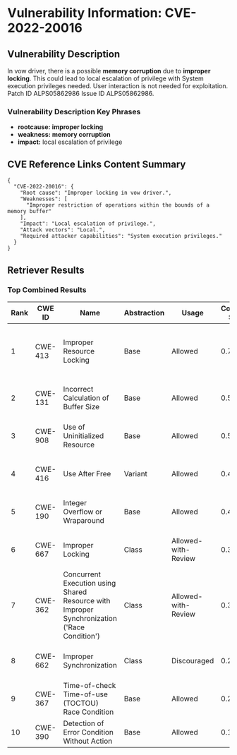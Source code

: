 # Vulnerability Information: CVE-2022-20016

## Vulnerability Description
In vow driver, there is a possible **memory corruption** due to **improper locking**. This could lead to local escalation of privilege with System execution privileges needed. User interaction is not needed for exploitation. Patch ID ALPS05862986 Issue ID ALPS05862986.

### Vulnerability Description Key Phrases
- **rootcause:** **improper locking**
- **weakness:** **memory corruption**
- **impact:** local escalation of privilege

## CVE Reference Links Content Summary
```
{
  "CVE-2022-20016": {
    "Root cause": "Improper locking in vow driver.",
    "Weaknesses": [
      "Improper restriction of operations within the bounds of a memory buffer"
    ],
    "Impact": "Local escalation of privilege.",
    "Attack vectors": "Local.",
    "Required attacker capabilities": "System execution privileges."
  }
}
```

## Retriever Results

### Top Combined Results

| Rank | CWE ID | Name | Abstraction | Usage | Combined Score | Retrievers | Individual Scores |
|------|--------|------|-------------|-------|---------------|------------|-------------------|
| 1 | CWE-413 | Improper Resource Locking | Base | Allowed | 0.7283 | dense, sparse, graph | dense: 0.587, sparse: 0.374, graph: 0.617 |
| 2 | CWE-131 | Incorrect Calculation of Buffer Size | Base | Allowed | 0.5409 | sparse, graph | sparse: 0.383, graph: 0.900 |
| 3 | CWE-908 | Use of Uninitialized Resource | Base | Allowed | 0.5162 | dense, sparse | dense: 0.568, sparse: 0.405 |
| 4 | CWE-416 | Use After Free | Variant | Allowed | 0.4365 | sparse, graph | sparse: 0.371, graph: 0.729 |
| 5 | CWE-190 | Integer Overflow or Wraparound | Base | Allowed | 0.4185 | sparse, graph | sparse: 0.356, graph: 0.602 |
| 6 | CWE-667 | Improper Locking | Class | Allowed-with-Review | 0.3524 | dense, sparse | dense: 0.599, sparse: 0.525 |
| 7 | CWE-362 | Concurrent Execution using Shared Resource with Improper Synchronization ('Race Condition') | Class | Allowed-with-Review | 0.3295 | sparse, graph | sparse: 0.411, graph: 0.911 |
| 8 | CWE-662 | Improper Synchronization | Class | Discouraged | 0.2583 | sparse, graph | sparse: 0.439, graph: 0.911 |
| 9 | CWE-367 | Time-of-check Time-of-use (TOCTOU) Race Condition | Base | Allowed | 0.2016 | sparse | sparse: 0.352 |
| 10 | CWE-390 | Detection of Error Condition Without Action | Base | Allowed | 0.1907 | sparse | sparse: 0.333 |

